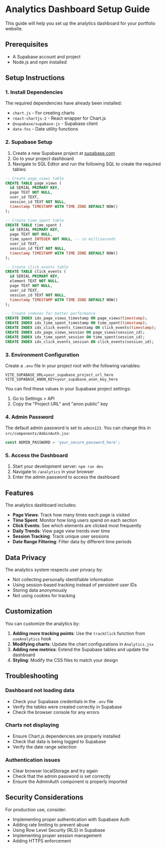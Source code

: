 # Analytics Dashboard Setup Guide

This guide will help you set up the analytics dashboard for your portfolio website.

## Prerequisites

- A Supabase account and project
- Node.js and npm installed

## Setup Instructions

### 1. Install Dependencies

The required dependencies have already been installed:
- `chart.js` - For creating charts
- `react-chartjs-2` - React wrapper for Chart.js
- `@supabase/supabase-js` - Supabase client
- `date-fns` - Date utility functions

### 2. Supabase Setup

1. Create a new Supabase project at [supabase.com](https://supabase.com)
2. Go to your project dashboard
3. Navigate to SQL Editor and run the following SQL to create the required tables:

```sql
-- Create page_views table
CREATE TABLE page_views (
  id SERIAL PRIMARY KEY,
  page TEXT NOT NULL,
  user_id TEXT,
  session_id TEXT NOT NULL,
  timestamp TIMESTAMP WITH TIME ZONE DEFAULT NOW()
);

-- Create time_spent table
CREATE TABLE time_spent (
  id SERIAL PRIMARY KEY,
  page TEXT NOT NULL,
  time_spent INTEGER NOT NULL, -- in milliseconds
  user_id TEXT,
  session_id TEXT NOT NULL,
  timestamp TIMESTAMP WITH TIME ZONE DEFAULT NOW()
);

-- Create click_events table
CREATE TABLE click_events (
  id SERIAL PRIMARY KEY,
  element TEXT NOT NULL,
  page TEXT NOT NULL,
  user_id TEXT,
  session_id TEXT NOT NULL,
  timestamp TIMESTAMP WITH TIME ZONE DEFAULT NOW()
);

-- Create indexes for better performance
CREATE INDEX idx_page_views_timestamp ON page_views(timestamp);
CREATE INDEX idx_time_spent_timestamp ON time_spent(timestamp);
CREATE INDEX idx_click_events_timestamp ON click_events(timestamp);
CREATE INDEX idx_page_views_session ON page_views(session_id);
CREATE INDEX idx_time_spent_session ON time_spent(session_id);
CREATE INDEX idx_click_events_session ON click_events(session_id);
```

### 3. Environment Configuration

Create a `.env` file in your project root with the following variables:

```env
VITE_SUPABASE_URL=your_supabase_project_url_here
VITE_SUPABASE_ANON_KEY=your_supabase_anon_key_here
```

You can find these values in your Supabase project settings:
1. Go to Settings > API
2. Copy the "Project URL" and "anon public" key

### 4. Admin Password

The default admin password is set to `admin123`. You can change this in `src/components/AdminAuth.jsx`:

```javascript
const ADMIN_PASSWORD = 'your_secure_password_here';
```

### 5. Access the Dashboard

1. Start your development server: `npm run dev`
2. Navigate to `/analytics` in your browser
3. Enter the admin password to access the dashboard

## Features

The analytics dashboard includes:

- **Page Views**: Track how many times each page is visited
- **Time Spent**: Monitor how long users spend on each section
- **Click Events**: See which elements are clicked most frequently
- **Daily Trends**: View page view trends over time
- **Session Tracking**: Track unique user sessions
- **Date Range Filtering**: Filter data by different time periods

## Data Privacy

The analytics system respects user privacy by:
- Not collecting personally identifiable information
- Using session-based tracking instead of persistent user IDs
- Storing data anonymously
- Not using cookies for tracking

## Customization

You can customize the analytics by:

1. **Adding more tracking points**: Use the `trackClick` function from `useAnalytics` hook
2. **Modifying charts**: Update the chart configurations in `Analytics.jsx`
3. **Adding new metrics**: Extend the Supabase tables and update the dashboard
4. **Styling**: Modify the CSS files to match your design

## Troubleshooting

### Dashboard not loading data
- Check your Supabase credentials in the `.env` file
- Verify the tables were created correctly in Supabase
- Check the browser console for any errors

### Charts not displaying
- Ensure Chart.js dependencies are properly installed
- Check that data is being logged to Supabase
- Verify the date range selection

### Authentication issues
- Clear browser localStorage and try again
- Check that the admin password is set correctly
- Ensure the AdminAuth component is properly imported

## Security Considerations

For production use, consider:
- Implementing proper authentication with Supabase Auth
- Adding rate limiting to prevent abuse
- Using Row Level Security (RLS) in Supabase
- Implementing proper session management
- Adding HTTPS enforcement 